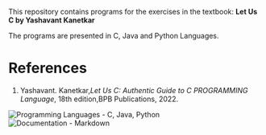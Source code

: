 This repository contains programs for the exercises in the textbook:
**Let Us C by Yashavant Kanetkar**

The programs are presented in C, Java and Python Languages.

<h1>References</h1>
<ol>
<li id=1>Yashavant. Kanetkar,<em>Let Us C: Authentic Guide to C PROGRAMMING Language</em>, 18th edition,BPB Publications, 2022.</li>
</ol>


![Programming Languages - C, Java, Python](https://img.shields.io/badge/Programming_Languages-C%2C_Java%2C_Python-0000ff)
![Documentation - Markdown](https://img.shields.io/badge/Documentation-Markdown-0000ff)
